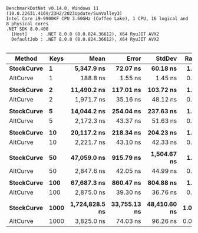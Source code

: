 ```

BenchmarkDotNet v0.14.0, Windows 11 (10.0.22631.4169/23H2/2023Update/SunValley3)
Intel Core i9-9900KF CPU 3.60GHz (Coffee Lake), 1 CPU, 16 logical and 8 physical cores
.NET SDK 8.0.400
  [Host]     : .NET 8.0.8 (8.0.824.36612), X64 RyuJIT AVX2
  DefaultJob : .NET 8.0.8 (8.0.824.36612), X64 RyuJIT AVX2


```
| Method     | Keys | Mean           | Error        | StdDev       | Ratio | RatioSD |
|----------- |----- |---------------:|-------------:|-------------:|------:|--------:|
| **StockCurve** | **1**    |     **5,347.9 ns** |     **72.07 ns** |     **60.18 ns** |  **1.00** |    **0.02** |
| AltCurve   | 1    |       188.8 ns |      1.55 ns |      1.45 ns |  0.04 |    0.00 |
|            |      |                |              |              |       |         |
| **StockCurve** | **2**    |    **11,490.2 ns** |    **117.01 ns** |    **103.72 ns** |  **1.00** |    **0.01** |
| AltCurve   | 2    |     1,971.7 ns |     35.16 ns |     48.12 ns |  0.17 |    0.00 |
|            |      |                |              |              |       |         |
| **StockCurve** | **5**    |    **14,044.2 ns** |    **254.04 ns** |    **237.63 ns** |  **1.00** |    **0.02** |
| AltCurve   | 5    |     2,172.3 ns |     43.37 ns |     51.63 ns |  0.15 |    0.00 |
|            |      |                |              |              |       |         |
| **StockCurve** | **10**   |    **20,117.2 ns** |    **218.34 ns** |    **204.23 ns** |  **1.00** |    **0.01** |
| AltCurve   | 10   |     2,221.7 ns |     43.10 ns |     42.33 ns |  0.11 |    0.00 |
|            |      |                |              |              |       |         |
| **StockCurve** | **50**   |    **47,059.0 ns** |    **915.79 ns** |  **1,504.67 ns** |  **1.00** |    **0.04** |
| AltCurve   | 50   |     2,847.6 ns |     42.05 ns |     44.99 ns |  0.06 |    0.00 |
|            |      |                |              |              |       |         |
| **StockCurve** | **100**  |    **67,687.3 ns** |    **860.47 ns** |    **804.88 ns** |  **1.00** |    **0.02** |
| AltCurve   | 100  |     2,875.0 ns |     39.30 ns |     36.76 ns |  0.04 |    0.00 |
|            |      |                |              |              |       |         |
| **StockCurve** | **1000** | **1,724,828.5 ns** | **33,755.13 ns** | **48,410.60 ns** | **1.001** |    **0.04** |
| AltCurve   | 1000 |     3,825.0 ns |     74.03 ns |     96.26 ns | 0.002 |    0.00 |
